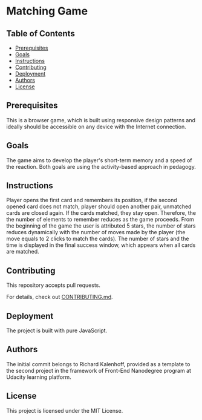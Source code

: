 # Matching Game

## Table of Contents

* [Prerequisites](#prerequisites)
* [Goals](#goals)
* [Instructions](#instructions)
* [Contributing](#contributing)
* [Deployment](#deployment)
* [Authors](#authors)
* [License](#license)


## Prerequisites

This is a browser game, which is built using responsive design patterns and ideally should be accessible on any device with the Internet connection.

## Goals

The game aims to develop the player's short-term memory and a speed of the reaction. Both goals are using the activity-based approach in pedagogy.

## Instructions

Player opens the first card and remembers its position, if the second opened card does not match, player should open another pair, unmatched cards are closed again. If the cards matched, they stay open. Therefore, the the number of elements to remember reduces as the game proceeds. From the beginning of the game the user is attributed 5 stars, the number of stars reduces dynamically with the number of moves made by the player (the move equals to 2 clicks to match the cards). The number of stars and the time is displayed in the final success window, which appears when all cards are matched.

## Contributing

This repository accepts pull requests.

For details, check out [CONTRIBUTING.md](CONTRIBUTING.md).

## Deployment

The project is built with pure JavaScript.

## Authors

The initial commit belongs to Richard Kalenhoff, provided as a template to the second project in the framework of Front-End Nanodegree program at Udacity learning platform.

## License

This project is licensed under the MIT License.
